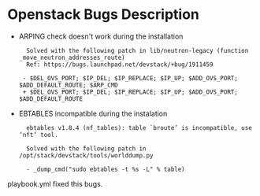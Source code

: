 # Openstack Bugs Description

 
 * ARPING check doesn't work during the installation
            
         Solved with the following patch in lib/neutron-legacy (function _move_neutron_addresses_route)
         Ref: https://bugs.launchpad.net/devstack/+bug/1911459

        - $DEL_OVS_PORT; $IP_DEL; $IP_REPLACE; $IP_UP; $ADD_OVS_PORT; $ADD_DEFAULT_ROUTE; $ARP_CMD
        + $DEL_OVS_PORT; $IP_DEL; $IP_REPLACE; $IP_UP; $ADD_OVS_PORT; $ADD_DEFAULT_ROUTE

* EBTABLES incompatible during the instalation

        ebtables v1.8.4 (nf_tables): table `broute’ is incompatible, use ‘nft’ tool.

        Solved with the following patch in /opt/stack/devstack/tools/worlddump.py

        - _dump_cmd("sudo ebtables -t %s -L" % table)

playbook.yml fixed this bugs.